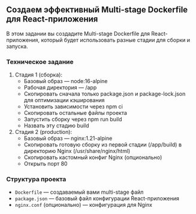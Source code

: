 ## Создаем эффективный Multi-stage Dockerfile для React-приложения

В этом задании вы создадите Multi-stage Dockerfile для React-приложения, который будет использовать разные стадии для сборки и запуска.

### Техническое задание
1. Стадия 1 (сборка):
    - Базовый образ — node:16-alpine
    - Рабочая директория — /app
    - Скопировать сначала только package.json и package-lock.json для оптимизации кэширования
    - Установить зависимости через npm ci
    - Скопировать остальные файлы проекта
    - Запустить сборку через npm run build
    - Назвать эту стадию build
2. Стадия 2 (production):
    - Базовый образ — nginx:1.21-alpine
    - Скопировать готовую сборку из первой стадии (/app/build) в директорию Nginx (/usr/share/nginx/html)
    - Скопировать кастомный конфиг Nginx (опционально)
    - Открыть порт 80

### Структура проекта

- `Dockerfile` — создаваемый вами multi-stage файл
- `package.json` — базовый файл конфигурации React-приложения
- `nginx.conf` (опционально) — конфигурация для Nginx